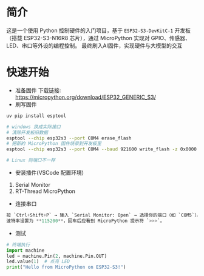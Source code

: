 # 简介

这是一个使用 Python 控制硬件的入门项目，基于 `ESP32-S3-DevKitC-1` 开发板（搭载 ESP32-S3-N16R8 芯片），通过 MicroPython 实现对 GPIO、传感器、LED、串口等外设的编程控制。
最终刷入AI固件，实现硬件与大模型的交互

# 快速开始

- 准备固件
  下载链接: https://micropython.org/download/ESP32_GENERIC_S3/
- 刷写固件

```bash
uv pip install esptool

# windows 换成实际接口
# 清除开发板旧数据
esptool --chip esp32s3 --port COM4 erase_flash
# 把新的 MicroPython 固件烧录到开发板里
esptool --chip esp32s3 --port COM4 --baud 921600 write_flash -z 0x0000 firmware/ESP32_GENERIC_S3-20250911-v1.26.1.bin

# Linux 则端口不一样
```

- 安装插件(VSCode 配置环境)

1. Serial Monitor
2. RT-Thread MicroPython

- 连接串口

```python
按 `Ctrl+Shift+P` → 输入 `Serial Monitor: Open` → 选择你的端口（如 `COM5`）。
波特率设置为 **115200**，回车后应看到 MicroPython 提示符 `>>>`。
```

- 测试

```python
# 终端执行
import machine
led = machine.Pin(2, machine.Pin.OUT)
led.value(1)  # 点亮 LED
print("Hello from MicroPython on ESP32-S3!")
```

